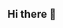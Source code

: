 ## Hi there 👋

<!--
**Taejoonfldhfl/Taejoonfldhfl** is a ✨ _special_ ✨ repository because its `README.md` (this file) appears on your GitHub profile.

Here are some ideas to get you started:

- 🔭 I’m currently working on OSS
- 🌱 I’m currently learning OSS
- 👯 I’m looking to collaborate on ...
- 🤔 I’m looking for help with OSS
- 💬 Ask me about OSS and game 
- 📫 How to reach me: ...
- 😄 Pronouns: ...
- ⚡ Fun fact: ...
-->

